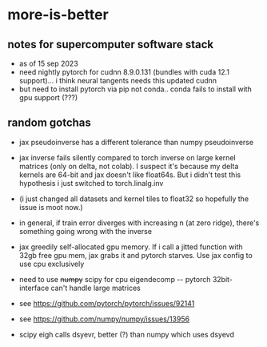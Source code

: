 # more-is-better

## notes for supercomputer software stack

* as of 15 sep 2023
* need nightly pytorch for cudnn 8.9.0.131 (bundles with cuda 12.1 support)... i think neural tangents needs this updated cudnn
* but need to install pytorch via pip not conda.. conda fails to install with gpu support (???)

## random gotchas

* jax pseudoinverse has a different tolerance than numpy pseudoinverse
* jax inverse fails silently compared to torch inverse on large kernel matrices (only on delta, not colab). I suspect it's because my delta kernels are 64-bit and jax doesn't like float64s. But i didn't test this hypothesis i just switched to torch.linalg.inv
* (i just changed all datasets and kernel tiles to float32 so hopefully the issue is moot now.)
* in general, if train error diverges with increasing n (at zero ridge), there's something going wrong with the inverse
* jax greedily self-allocated gpu memory. If i call a jitted function with 32gb free gpu mem, jax grabs it and pytorch starves. Use jax config to use cpu exclusively
 
* need to use ~~numpy~~ scipy for cpu eigendecomp -- pytorch 32bit-interface can't handle large matrices 
* see https://github.com/pytorch/pytorch/issues/92141
* see https://github.com/numpy/numpy/issues/13956
* scipy eigh calls dsyevr, better (?) than numpy which uses dsyevd
